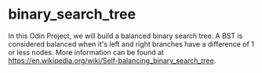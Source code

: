 # binary_search_tree

In this Odin Project, we will build a balanced binary search tree. A BST is considered balanced when it's left and right branches have a difference of 1 or less nodes. More information can be found at https://en.wikipedia.org/wiki/Self-balancing_binary_search_tree.